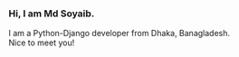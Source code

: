 <h3>Hi, I am Md Soyaib.</h3>
I am a Python-Django developer from Dhaka, Banagladesh.<br/>
Nice to meet you!
